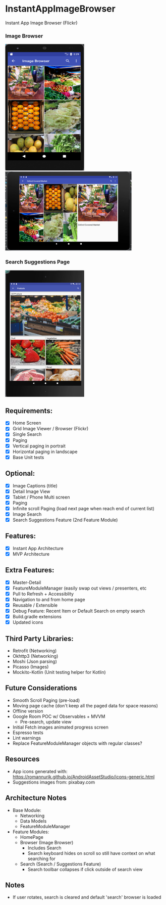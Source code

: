 # InstantAppImageBrowser
Instant App Image Browser (Flickr)

### Image Browser
<img src="https://github.com/laurenyew/InstantAppImageBrowser/blob/develop/screenshots/PhoneImageBrowser.png" alt="ImageBrowser" width="250" height="400"> <img src="https://github.com/laurenyew/InstantAppImageBrowser/blob/develop/screenshots/TabletImageBrowserLandscape.png" alt="TabletImageBrowserLandscape" width="400" height="250"> 

### Search Suggestions Page
<img src="https://github.com/laurenyew/InstantAppImageBrowser/blob/develop/screenshots/TabletSuggestionsPage.png" alt="TabletSuggestionsPage" width="250" height="400">

## Requirements:
- [x] Home Screen
- [x] Grid Image Viewer / Browser (Flickr)
- [x] Single Search
- [x] Paging
- [x] Vertical paging in portrait
- [x] Horizontal paging in landscape
- [x] Base Unit tests

## Optional:
- [x] Image Captions (title) 
- [x] Detail Image View
- [x] Tablet / Phone Multi screen
- [x] Paging
- [x] Infinite scroll Paging (load next page when reach end of current list) 
- [x] Image Search
- [x] Search Suggestions Feature (2nd Feature Module)

## Features:
- [x] Instant App Architecture
- [x] MVP Architecture

## Extra Features:
- [x] Master-Detail
- [x] FeatureModuleManager (easily swap out views / presenters, etc 
- [x] Pull to Refresh + Accessiblity
- [x] Navigation to and from home page 
- [x] Reusable / Extensible 
- [x] Debug Feature: Recent Item or Default Search  on empty search 
- [x] Build.gradle extensions
- [x] Updated icons 

## Third Party Libraries:
* Retrofit (Networking)
* Okhttp3 (Networking)
* Moshi (Json parsing)
* Picasso (Images)
* Mockito-Kotlin (Unit testing helper for Kotlin)

## Future Considerations
* Smooth Scroll Paging (pre-load)
* Moving page cache (don't keep all the paged data for space reasons)
* Offline version 
* Google Room POC w/ Observables + MVVM
	* Pre-search, update view
* Initial Fetch images animated progress screen
* Espresso tests
* Lint warnings
* Replace FeatureModuleManager objects with regular classes?

## Resources
* App icons generated with: https://romannurik.github.io/AndroidAssetStudio/icons-generic.html
* Suggestions images from: pixabay.com

## Architecture Notes
* Base Module:
	* Networking 
	* Data Models
	* FeatureModuleManager
* Feature Modules:
	* HomePage
	* Browser (Image Browser)
		* Includes Search
		* Search keyboard hides on scroll so still have context on what searching for
	* Search (Search / Suggestions Feature)
		* Search toolbar collapses if click outside of search view

## Notes
* If user rotates, search is cleared and default 'search' browser is loaded 
